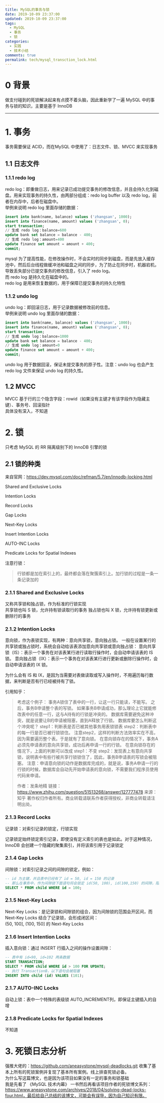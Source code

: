 ```yaml
---
title: MySQL的事务与锁
date: 2019-10-09 23:37:00
updated: 2019-10-09 23:37:00
tags:
  - MySQL
  - 事务
  - 锁
categories: 
  - 实践
  - 技术小结
comments: true
permalink: tech/mysql_transction_lock.html    
---
```


# 0 背景

做支付碰到的死锁解决起来有点摸不着头脑，因此重新学了一遍 MySQL 中的事务与锁的知识，主要是基于 InnoDB

<!--more-->

---

# 1. 事务

事务需要保证 ACID，而在MySQL 中使用了：日志文件、锁、MVCC 来实现事务

## 1.1 日志文件

### 1.1.1 redo log

redo log：即重做日志，用来记录已成功提交事务的修改信息，并且会持久化到磁盘。用来实现事务的持久性，由两部分组成：redo log buffer 以及 redo log，前者在内存中，后者在磁盘中。  
举例来说明 redo log 里面存储的数据：
```sql
insert into bank(name, balance) values ('zhangsan', 1000);
insert into finance(name, amount) values ('zhangsan', 0);
start transaction;
// 生成 redo log：balance=600
update bank set balance = balance - 400;
// 生成 redo log：amount=400
update finance set amount = amount + 400;
commit;
```

mysql 为了提高性能，在修改操作时，不会实时的同步到磁盘，而是先放入缓存池中，然后后台线程做缓冲池和磁盘之间的同步，为了防止在同步时，机器宕机，导致丢失部分已提交事务的修改信息，引入了 redo log。  
而 redo log 是持久化在磁盘中的。   
redo log 是用来恢复数据的，用于保障已提交事务的持久化特性

### 1.1.2 undo log

undo log：即回滚日志，用于记录数据被修改前的信息。  
举例来说明 undo log 里面存储的数据：
```sql
insert into bank(name, balance) values ('zhangsan', 1000);
insert into finance(name, amount) values ('zhangsan', 0);
start transaction;
// 生成 undo log：balance=1000
update bank set balance = balance - 400;
// 生成 undo log：amount=0
update finance set amount = amount + 400;
commit;
```

undo log 用于数据回滚，保证未提交事务的原子性。注意：undo log 也会产生 redo log 文件来保证 undo log 的持久性。

## 1.2 MVCC

MVCC 基于行的三个隐含字段：rowid（如果没有主键才有该字段作为隐藏主键）、事务号、回滚指针  
具体没有深入，不知道

# 2. 锁

只考虑 MySQL 的 RR 隔离级别下的 InnoDB 引擎的锁

## 2.1 锁的种类

来自官网：https://dev.mysql.com/doc/refman/5.7/en/innodb-locking.html

Shared and Exclusive Locks

Intention Locks

Record Locks

Gap Locks

Next-Key Locks

Insert Intention Locks

AUTO-INC Locks

Predicate Locks for Spatial Indexes

注意行锁：
>行锁都是加在索引上的，最终都会落在聚簇索引上。加行锁的过程是一条一条记录加的

### 2.1.1 Shared and Exclusive Locks

又称共享锁和独占锁，作为标准的行锁实现  
共享锁也叫 S 锁，允许持有锁读取行的事务
独占锁也叫 X 锁，允许持有锁更新或删除行的事务
 
### 2.1.2 Intention Locks

意向锁，作为表锁实现，有两种：意向共享锁，意向独占锁。
一般在设置某行的共享锁或独占锁时，系统会自动给该表添加意向共享锁或意向独占锁： 
意向共享锁（IS）：表示一个事务在对该表某行进行读取行操作时，会自动申请该表的 IS 锁。
意向独占锁（IX）：表示一个事务在对该表某行进行更新或删除行操作时，会自动申请该表的 IX 锁。

为什么会有 IS 和 IX，是因为当需要对表做读取或写入操作时，不用遍历每行数据，来判断是否有行已经被持有了锁。  

引用知乎：

>考虑这个例子：
>事务A锁住了表中的一行，让这一行只能读，不能写。
>之后，事务B申请整个表的写锁。
>如果事务B申请成功，那么理论上它就能修改表中的任意一行，这与A持有的行锁是冲突的。
>数据库需要避免这种冲突，就是说要让B的申请被阻塞，直到A释放了行锁。
>数据库要怎么判断这个冲突呢？
>step1：判断表是否已被其他事务用表锁锁表
>step2：判断表中的每一行是否已被行锁锁住。
>注意step2，这样的判断方法效率实在不高，因为需要遍历整个表。于是就有了意向锁。
>在意向锁存在的情况下，事务A必须先申请表的意向共享锁，成功后再申请一行的行锁。
>在意向锁存在的情况下，上面的判断可以改成
>step1：不变
>step2：发现表上有意向共享锁，说明表中有些行被共享行锁锁住了，因此，事务B申请表的写锁会被阻塞。
>注意：申请意向锁的动作是数据库完成的，就是说，事务A申请一行的行锁的时候，数据库会自动先开始申请表的意向锁，不需要我们程序员使用代码来申请。
>
>作者：发条地精
链接：https://www.zhihu.com/question/51513268/answer/127777478
来源：知乎
著作权归作者所有。商业转载请联系作者获得授权，非商业转载请注明出处。

### 2.1.3 Record Locks

记录锁：对索引记录的锁定，行锁实现

记录锁定始终锁定索引记录，即使没有定义索引的表也是如此。对于这种情况，InnoDB 会创建一个隐藏的聚集索引，并将该索引用于记录锁定

### 2.1.4 Gap Locks

间隙锁：对索引记录之间的间隙的锁定，例如：
```sql
-- id 为主键，并且表中已经有了 id = 50, id = 150 的记录
-- 那么在事务中，作为间隙锁下面语句将会锁定 id(50, 100), id(100,150) 的间隙，阻塞这两个间隙的记录插入
SELECT * FROM child WHERE id = 100;
```

### 2.1.5 Next-Key Locks

Next-Key Locks：是记录锁和间隙锁的组合，因为间隙锁的范围会开区间，而 Next-Key Locks 结合了记录锁，会形成闭区间：  
(50, 100], (100, 150] 的 Next-Key Locks

### 2.1.6 Insert Intention Locks

插入意向锁：通过 INSERT 行插入之间的操作设置间隙：
```sql
-- 表中有 id=90, id=102 两条数据
START TRANSACTION;
SELECT * FROM child WHERE id > 100 FOR UPDATE;
-- 执行 TransactionB，以下语句会被阻塞
INSERT INTO child (id) VALUES (101);
```

### 2.1.7 AUTO-INC Locks

自动上锁：表中一个特殊的表级锁 AUTO_INCREMENT列，即保证主键插入的自增

### 2.1.8 Predicate Locks for Spatial Indexes

不知道

# 3. 死锁日志分析

强推大佬的：https://github.com/aneasystone/mysql-deadlocks.git 收集了基本上所有的死锁案例并复现了基本所有案例。线上排查死锁必备。  
为什么写这篇博文，也是因为该项目如果没有一定的事务和锁基础  
我是先看了 《MySQL 技术内幕》 一书然后再看该项目作者的死锁博文系列：https://www.aneasystone.com/archives/2018/04/solving-dead-locks-four.html，最后给自己总结的该博文，可能会有误导，因为自己知识有限。